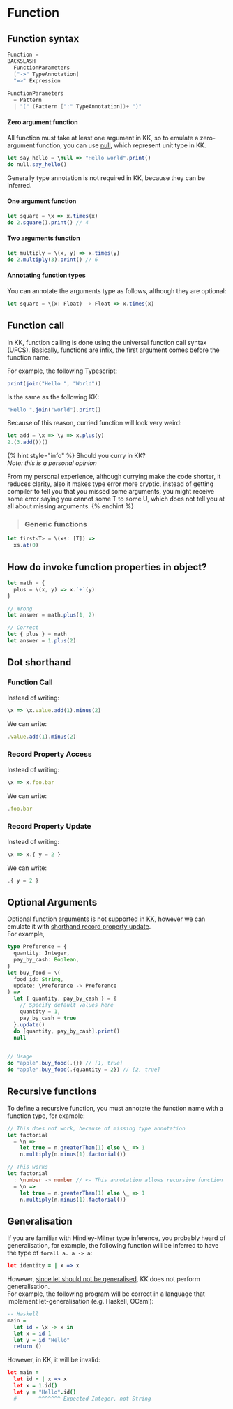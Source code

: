 # Function

## Function syntax

```c
Function =
BACKSLASH  
  FunctionParameters
  ["->" TypeAnnotation]
  "=>" Expression
  
FunctionParameters
  = Pattern
  | "(" (Pattern [":" TypeAnnotation])+ ")"
```

#### Zero argument function

All function must take at least one argument in KK, so to emulate a  zero-argument function, you can use [null](types.md#null), which represent unit type in KK.

```typescript
let say_hello = \null => "Hello world".print()
do null.say_hello()
```

Generally type annotation is not required in KK, because they can be inferred.

#### One argument function

```typescript
let square = \x => x.times(x)
do 2.square().print() // 4
```

#### Two arguments function

```typescript
let multiply = \(x, y) => x.times(y)
do 2.multiply(3).print() // 6
```

#### Annotating function types

You can annotate the arguments type as follows, although they are optional:

```typescript
let square = \(x: Float) -> Float => x.times(x)
```

## Function call

In KK, function calling is done using the universal function call syntax \(UFCS\). Basically, functions are infix, the first argument comes before the function name.

For example, the following Typescript:

```typescript
print(join("Hello ", "World"))
```

Is the same as the following KK:

```typescript
"Hello ".join("world").print()
```

Because of this reason, curried function will look very weird:

```typescript
let add = \x => \y => x.plus(y)
2.(3.add())()
```

{% hint style="info" %}
Should you curry in KK?  
_Note: this is a personal opinion_

From my personal experience, although currying make the code shorter, it reduces clarity, also it makes type error more cryptic, instead of getting compiler to tell you that you missed some arguments, you might receive some error saying you cannot some T to some U, which does not tell you at all about missing arguments.
{% endhint %}

> ### Generic functions

```typescript
let first<T> = \(xs: [T]) => 
  xs.at(0)
```

## How do invoke function properties in object?

```typescript
let math = {
  plus = \(x, y) => x.`+`(y)
}

// Wrong
let answer = math.plus(1, 2)

// Correct
let { plus } = math
let answer = 1.plus(2)
```

## Dot shorthand

### Function Call

Instead of writing:

```typescript
\x => \x.value.add(1).minus(2)
```

We can write:

```typescript
.value.add(1).minus(2)
```

### Record Property Access

Instead of writing:

```typescript
\x => x.foo.bar
```

We can write:

```typescript
.foo.bar
```

### Record Property Update

Instead of writing:

```typescript
\x => x.{ y = 2 }
```

We can write:

```typescript
.{ y = 2 }
```



## Optional Arguments

Optional function arguments is not supported in KK, however we can emulate it with [shorthand record property update](function.md#record-property-update).  
For example,

```typescript
type Preference = {
  quantity: Integer,
  pay_by_cash: Boolean,
}
let buy_food = \(
  food_id: String,
  update: \Preference -> Preference
) => 
  let { quantity, pay_by_cash } = {
    // Specify default values here
    quantity = 1,
    pay_by_cash = true
  }.update()
  do [quantity, pay_by_cash].print()
  null
  

// Usage
do "apple".buy_food(.{}) // [1, true]
do "apple".buy_food(.{quantity = 2}) // [2, true]
```

## Recursive functions

To define a recursive function, you must annotate the function name with a function type, for example:

```typescript
// This does not work, because of missing type annotation
let factorial 
  = \n =>
    let true = n.greaterThan(1) else \_ => 1
    n.multiply(n.minus(1).factorial())

// This works
let factorial
  : \number -> number // <- This annotation allows recursive function
  = \n =>
    let true = n.greaterThan(1) else \_ => 1
    n.multiply(n.minus(1).factorial())
```

## Generalisation

If you are familiar with Hindley-Milner type inference, you probably heard of generalisation, for example, the following function will be inferred to have the type of `forall a. a -> a`:

```coffeescript
let identity = | x => x
```

However, [since let should not be generalised](https://www.microsoft.com/en-us/research/wp-content/uploads/2016/02/tldi10-vytiniotis.pdf), KK does not perform generalisation.   
For example, the following program will be correct in a language that implement let-generalisation \(e.g. Haskell, OCaml\):

```haskell
-- Haskell
main =
  let id = \x -> x in
  let x = id 1
  let y = id "Hello"
  return ()
```

However, in KK, it will be invalid:

```coffeescript
let main = 
  let id = | x => x
  let x = 1.id()
  let y = "Hello".id()
  #       ^^^^^^^ Expected Integer, not String
```

#### 

